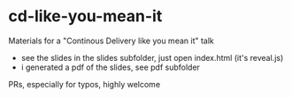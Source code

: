 # cd-like-you-mean-it
Materials for a "Continous Delivery like you mean it" talk

* see the slides in the slides subfolder, just open index.html (it's reveal.js)
* i generated a pdf of the slides, see pdf subfolder

PRs, especially for typos, highly welcome

